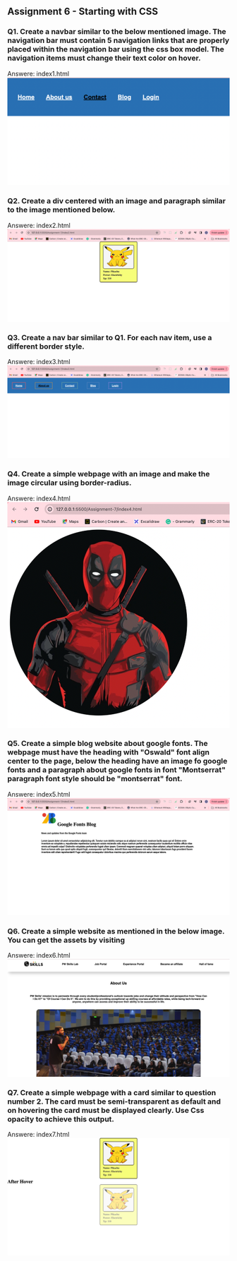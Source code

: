 ## Assignment 6 - Starting with CSS

### Q1. Create a navbar similar to the below mentioned image. The navigation bar must contain 5 navigation links that are properly placed within the navigation bar using the css box model. The navigation items must change their text color on hover.

Answere: index1.html
![Alt text](image.png)

### Q2. Create a div centered with an image and paragraph similar to the image mentioned below.

Answere: index2.html
![Alt text](image-4.png)

### Q3. Create a nav bar similar to Q1. For each nav item, use a different border style.

Answere: index3.html
![Alt text](image-3.png)

### Q4. Create a simple webpage with an image and make the image circular using border-radius.

Answere: index4.html
![Alt text](image-5.png)

### Q5. Create a simple blog website about google fonts. The webpage must have the heading with "Oswald" font align center to the page, below the heading have an image fo google fonts and a paragraph about google fonts in font "Montserrat" paragraph font style should be "montserrat" font.

Answere: index5.html
![Alt text](image-6.png)

### Q6. Create a simple website as mentioned in the below image. You can get the assets by visiting

Answere: index6.html
![Alt text](image-7.png)

### Q7. Create a simple webpage with a card similar to question number 2. The card must be semi-transparent as default and on hovering the card must be displayed clearly. Use Css opacity to achieve this output.

Answere: index7.html
![Alt text](image-8.png)
